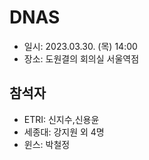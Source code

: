 # DNAS
- 일시: 2023.03.30. (목) 14:00
- 장소: 도원결의 회의실 서울역점

## 참석자
- ETRI: 신지수,신용윤
- 세종대: 강지원 외 4명
- 윈스: 박철정

## 

